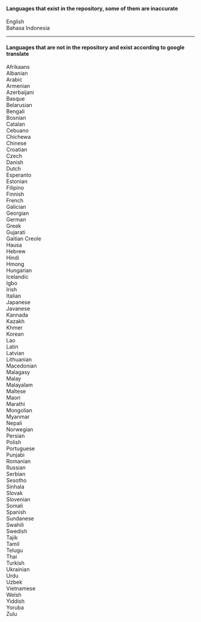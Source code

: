 #### Languages that exist in the repository, some of them are inaccurate 

English <br>
Bahasa Indonesia

---

#### Languages that are not in the repository and exist according to google translate

Afrikaans <br>
Albanian <br>
Arabic <br>
Armenian <br> 
Azerbaijani <br> 
Basque <br> 
Belarusian <br> 
Bengali <br> 
Bosnian <br> 
Catalan <br> 
Cebuano <br> 
Chichewa <br> 
Chinese  <br> 
Croatian <br> 
Czech <br> 
Danish <br> 
Dutch <br> 
Esperanto <br> 
Estonian <br> 
Filipino <br> 
Finnish <br> 
French <br> 
Galician <br> 
Georgian <br> 
German <br> 
Greek <br> 
Gujarati <br> 
Gaitian Creole <br> 
Hausa <br> 
Hebrew <br> 
Hindi <br> 
Hmong <br> 
Hungarian <br> 
Icelandic <br> 
Igbo <br> 
Irish <br> 
Italian <br> 
Japanese <br> 
Javanese <br> 
Kannada <br> 
Kazakh <br> 
Khmer <br> 
Korean <br> 
Lao <br> 
Latin <br> 
Latvian <br> 
Lithuanian <br> 
Macedonian <br> 
Malagasy <br> 
Malay <br> 
Malayalam <br> 
Maltese <br> 
Maori <br> 
Marathi <br> 
Mongolian <br> 
Myanmar <br> 
Nepali <br> 
Norwegian <br> 
Persian <br> 
Polish <br> 
Portuguese <br> 
Punjabi <br> 
Romanian <br> 
Russian <br> 
Serbian <br> 
Sesotho <br> 
Sinhala <br> 
Slovak <br> 
Slovenian <br> 
Somali <br> 
Spanish <br> 
Sundanese <br> 
Swahili <br> 
Swedish <br> 
Tajik <br> 
Tamil <br> 
Telugu <br> 
Thai <br> 
Turkish <br> 
Ukrainian <br> 
Urdu <br> 
Uzbek <br> 
Vietnamese <br> 
Welsh <br> 
Yiddish <br> 
Yoruba <br> 
Zulu
